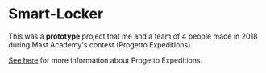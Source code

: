 # Smart-Locker

This was a **prototype** project that me and a team of 4 people made in 2018 during Mast Academy's contest (Progetto Expeditions).

[See here](https://www.academy.mast.org/expeditions-2019/tappe-2019/) for more information about Progetto Expeditions.
